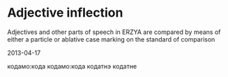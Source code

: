 # Adjective inflection

Adjectives and other parts of speech in ERZYA are compared by means of 
either a particle or ablative case marking on the standard of comparison











































2013-04-17



кодамо:кода
кодамо:кода
кодатнэ
кодатне 










